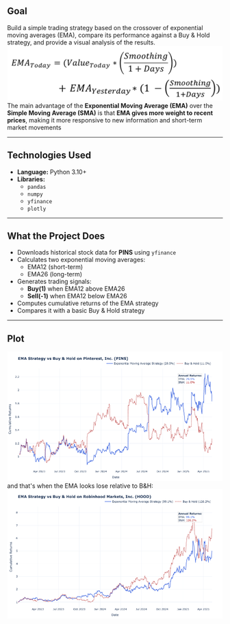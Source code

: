 
##  Goal

Build a simple trading strategy based on the crossover of exponential moving averages (EMA), compare its performance against a Buy & Hold strategy, and provide a visual analysis of the results.
![formulae](images/formulae.png)
The main advantage of the **Exponential Moving Average (EMA)** over the **Simple Moving Average (SMA)** is that **EMA gives more weight to recent prices**, making it more responsive to new information and short-term market movements

---
## Technologies Used

- **Language:** Python 3.10+
- **Libraries:**
  - `pandas` 
  - `numpy` 
  - `yfinance` 
  - `plotly` 

---
##  What the Project Does

- Downloads historical stock data for **PINS** using `yfinance`
- Calculates two exponential moving averages:
  - EMA12 (short-term)
  - EMA26 (long-term)
- Generates trading signals:
  - **Buy(1)**  when EMA12 above EMA26
  - **Sell(-1)** when EMA12 below EMA26
- Computes cumulative returns of the EMA strategy
- Compares it with a basic Buy & Hold strategy
---



## Plot
![Plot](images/pins.png)
and that's when the EMA looks lose relative to B&H:
![Plot](images/hood.png)
